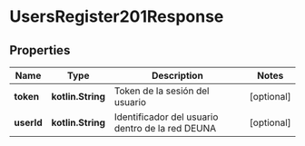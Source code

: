 
# UsersRegister201Response

## Properties
Name | Type | Description | Notes
------------ | ------------- | ------------- | -------------
**token** | **kotlin.String** | Token de la sesión del usuario |  [optional]
**userId** | **kotlin.String** | Identificador del usuario dentro de la red DEUNA |  [optional]



